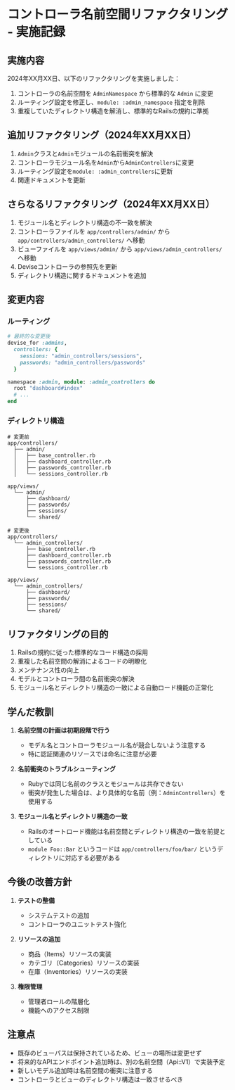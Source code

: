 # コントローラ名前空間リファクタリング - 実施記録

## 実施内容

2024年XX月XX日、以下のリファクタリングを実施しました：

1. コントローラの名前空間を `AdminNamespace` から標準的な `Admin` に変更
2. ルーティング設定を修正し、`module: :admin_namespace` 指定を削除
3. 重複していたディレクトリ構造を解消し、標準的なRailsの規約に準拠

## 追加リファクタリング（2024年XX月XX日）

1. `Admin`クラスと`Admin`モジュールの名前衝突を解決
2. コントローラモジュール名を`Admin`から`AdminControllers`に変更
3. ルーティング設定を`module: :admin_controllers`に更新
4. 関連ドキュメントを更新

## さらなるリファクタリング（2024年XX月XX日）

1. モジュール名とディレクトリ構造の不一致を解決
2. コントローラファイルを `app/controllers/admin/` から `app/controllers/admin_controllers/` へ移動
3. ビューファイルを `app/views/admin/` から `app/views/admin_controllers/` へ移動
4. Deviseコントローラの参照先を更新
5. ディレクトリ構造に関するドキュメントを追加

## 変更内容

### ルーティング

```ruby
# 最終的な変更後
devise_for :admins,
  controllers: {
    sessions: "admin_controllers/sessions",
    passwords: "admin_controllers/passwords"
  }

namespace :admin, module: :admin_controllers do
  root "dashboard#index"
  # ...
end
```

### ディレクトリ構造

```
# 変更前
app/controllers/
  ├── admin/
  │   ├── base_controller.rb
  │   ├── dashboard_controller.rb
  │   ├── passwords_controller.rb
  │   └── sessions_controller.rb

app/views/
  └── admin/
      ├── dashboard/
      ├── passwords/
      ├── sessions/
      └── shared/

# 変更後
app/controllers/
  └── admin_controllers/
      ├── base_controller.rb
      ├── dashboard_controller.rb
      ├── passwords_controller.rb
      └── sessions_controller.rb

app/views/
  └── admin_controllers/
      ├── dashboard/
      ├── passwords/
      ├── sessions/
      └── shared/
```

## リファクタリングの目的

1. Railsの規約に従った標準的なコード構造の採用
2. 重複した名前空間の解消によるコードの明瞭化
3. メンテナンス性の向上
4. モデルとコントローラ間の名前衝突の解決
5. モジュール名とディレクトリ構造の一致による自動ロード機能の正常化

## 学んだ教訓

1. **名前空間の計画は初期段階で行う**
   - モデル名とコントローラモジュール名が競合しないよう注意する
   - 特に認証関連のリソースでは命名に注意が必要

2. **名前衝突のトラブルシューティング**
   - Rubyでは同じ名前のクラスとモジュールは共存できない
   - 衝突が発生した場合は、より具体的な名前（例：`AdminControllers`）を使用する

3. **モジュール名とディレクトリ構造の一致**
   - Railsのオートロード機能は名前空間とディレクトリ構造の一致を前提としている
   - `module Foo::Bar` というコードは `app/controllers/foo/bar/` というディレクトリに対応する必要がある

## 今後の改善方針

1. **テストの整備**
   - システムテストの追加
   - コントローラのユニットテスト強化

2. **リソースの追加**
   - 商品（Items）リソースの実装
   - カテゴリ（Categories）リソースの実装
   - 在庫（Inventories）リソースの実装

3. **権限管理**
   - 管理者ロールの階層化
   - 機能へのアクセス制限

## 注意点

- 既存のビューパスは保持されているため、ビューの場所は変更せず
- 将来的なAPIエンドポイント追加時は、別の名前空間（Api::V1）で実装予定
- 新しいモデル追加時は名前空間の衝突に注意する
- コントローラとビューのディレクトリ構造は一致させるべき